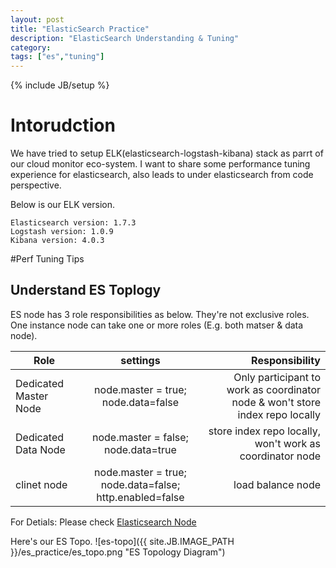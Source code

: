 ```yaml
---
layout: post
title: "ElasticSearch Practice"
description: "ElasticSearch Understanding & Tuning"
category: 
tags: ["es","tuning"]
---
```

{% include JB/setup %}
# Intorudction
We have tried to setup ELK(elasticsearch-logstash-kibana) stack as parrt of our cloud monitor eco-system.
I want to share some performance tuning experience for elasticsearch, also leads to under elasticsearch from code perspective.

Below is our ELK version.

    Elasticsearch version: 1.7.3 
    Logstash version: 1.0.9
    Kibana version: 4.0.3

#Perf Tuning Tips
## Understand ES Toplogy
ES node has 3 role responsibilities as below. They're not exclusive roles. One instance node can take one or more roles (E.g. both matser & data node).

| Role        | settings           | Responsibility  |
| ------------- |:-------------:| -----:|
| Dedicated Master Node | node.master = true; node.data=false | Only participant to work as coordinator node & won't store index repo locally|
| Dedicated Data Node      | node.master = false; node.data=true | store index repo locally, won't work as coordinator node|
| clinet node | node.master = true; node.data=false; http.enabled=false     |    load balance node |

For Detials: Please check [Elasticsearch Node](https://www.elastic.co/guide/en/elasticsearch/reference/master/modules-node.html)

Here's our ES Topo.
![es-topo]({{ site.JB.IMAGE_PATH }}/es_practice/es_topo.png "ES Topology Diagram")

